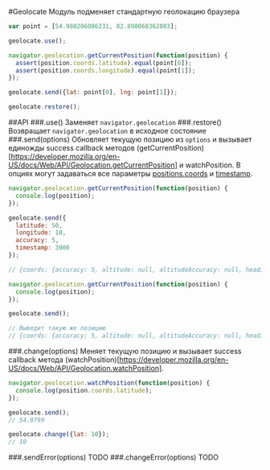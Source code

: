 #Geolocate
Модуль подменяет стандартную геолокацию браузера
```javascript
var point = [54.980206086231, 82.898068362003];

geolocate.use();

navigator.geolocation.getCurrentPosition(function(position) {
  assert(position.coords.latitude).equal(point[0]);
  assert(position.coords.longitude).equal(point[1]);
});

geolocate.send({lat: point[0], lng: point[1]});

geolocate.restore();
```
##API
###.use()
Заменяет ```navigator.geolocation```
###.restore()
Возвращает ```navigator.geolocation``` в исходное состояние
###.send(options)
Обновляет текущую позицию из ```options``` и вызывает единожды success callback методов (getCurrentPosition)[https://developer.mozilla.org/en-US/docs/Web/API/Geolocation.getCurrentPosition] и watchPosition.
В опциях могут задаваться все параметры [positions.coords](https://developer.mozilla.org/en-US/docs/Web/API/Coordinates) и [timestamp](https://developer.mozilla.org/en-US/docs/Web/API/Position.timestamp).
```javascript
navigator.geolocation.getCurrentPosition(function(position) {
  console.log(position);
});

geolocate.send({
  latitude: 50,
  longitude: 10,
  accuracy: 5,
  timestamp: 3000
});

// {coords: {accuracy: 5, altitude: null, altitudeAccuracy: null, heading: null, latitude: 50…}, timestamp: 3000}

navigator.geolocation.getCurrentPosition(function(position) {
  console.log(position);
});

geolocate.send();

// Выведит такую же позицию
// {coords: {accuracy: 5, altitude: null, altitudeAccuracy: null, heading: null, latitude: 50…}, timestamp: 3000}
```
###.change(options)
Меняет текущую позицию и вызывает success callback метода (watchPosition)[https://developer.mozilla.org/en-US/docs/Web/API/Geolocation.watchPosition].
```javascript
navigator.geolocation.watchPosition(function(position) {
  console.log(position.coords.latitude);
});

geolocate.send();
// 54.9799

geolocate.change({lat: 10});
// 10
```
###.sendError(options)
TODO
###.changeError(options)
TODO

